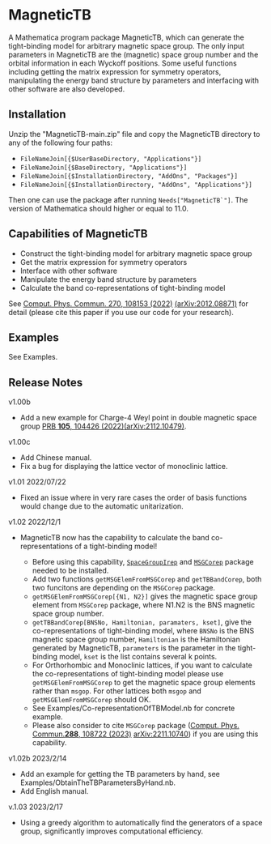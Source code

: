 # MagneticTB

A Mathematica program package MagneticTB, which can generate
the tight-binding model for arbitrary magnetic space group. The only
input parameters in MagneticTB are the (magnetic) space group number
and the orbital information in each Wyckoff positions. Some useful
functions including getting the matrix expression for symmetry operators,
manipulating the energy band structure by parameters and interfacing
with other software are also developed.

## Installation

 Unzip the "MagneticTB-main.zip" file and copy the MagneticTB directory to any of the following four paths:

* ```FileNameJoin[{$UserBaseDirectory, "Applications"}]```
* ```FileNameJoin[{$BaseDirectory, "Applications"}]```
* ```FileNameJoin[{$InstallationDirectory, "AddOns", "Packages"}]```
* ```FileNameJoin[{$InstallationDirectory, "AddOns", "Applications"}]```


Then one can use the package after running ```Needs["MagneticTB`"]```.
The version of Mathematica should higher or equal to 11.0.

## Capabilities of MagneticTB

* Construct the tight-binding model for arbitrary magnetic space group
* Get the matrix expression for symmetry operators
* Interface with other software
* Manipulate the energy band structure by parameters
* Calculate the band co-representations of tight-binding model

See [Comput. Phys. Commun. 270, 108153 (2022)](https://www.sciencedirect.com/science/article/abs/pii/S0010465521002654) [(arXiv:2012.08871)](https://arxiv.org/abs/2105.09504) for detail (please cite this paper if you use our code for your research).

## Examples

See Examples.

## Release Notes

v1.00b

* Add a new example for Charge-4 Weyl point in double magnetic space group [PRB **105**, 104426 (2022)](https://journals.aps.org/prb/abstract/10.1103/PhysRevB.105.104426)[(arXiv:2112.10479)](https://arxiv.org/abs/2112.10479).

v1.00c
* Add Chinese manual.
* Fix a bug for displaying the lattice vector of monoclinic lattice.

v1.01 2022/07/22
* Fixed an issue where in very rare cases the order of basis functions would change due to the automatic unitarization.

v1.02 2022/12/1
* MagneticTB now has the capability to calculate the band co-representations of a tight-binding model!

   * Before using this capability, [```SpaceGroupIrep```](https://github.com/goodluck1982/SpaceGroupIrep) and [```MSGCorep```](https://github.com/goodluck1982/MSGCorep)  package needed to be installed.
   * Add two functions ```getMSGElemFromMSGCorep``` and ```getTBBandCorep```, both two funcitons are depending on the ```MSGCorep``` package.
   * ```getMSGElemFromMSGCorep[{N1, N2}]``` gives the magnetic space group element from ```MSGCorep``` package, where N1.N2 is the BNS magnetic space group number.
   * ```getTBBandCorep[BNSNo, Hamiltonian, paramaters, kset]```, give the co-representations of tight-binding model, where ```BNSNo``` is the BNS magnetic space group number,  ```Hamiltonian``` is the Hamiltonian generated by MagneticTB, ```parameters``` is the parameter in the tight-binding model, ``kset`` is the list contains several k points.
   * For Orthorhombic and Monoclinic lattices, if you want to calculate the co-representations of tight-binding model please use ```getMSGElemFromMSGCorep```  to get the magnetic space group elements rather than ```msgop```. For other lattices both ```msgop``` and ```getMSGElemFromMSGCorep``` should OK.
   * See  Examples/Co-representationOfTBModel.nb for concrete example.
   * Please also consider to cite ```MSGCorep``` package \([Comput.  Phys. Commun.**288**, 108722 (2023)](https://linkinghub.elsevier.com/retrieve/pii/S001046552300067X) [arXiv:2211.10740](https://arxiv.org/abs/2211.10740)\) if you are using this capability.

v1.02b 2023/2/14
  * Add an example for getting  the TB parameters by hand, see Examples/ObtainTheTBParametersByHand.nb.
  * Add English manual.

v.1.03 2023/2/17
  * Using a greedy algorithm to automatically find the generators of a space group, significantly improves computational efficiency.
